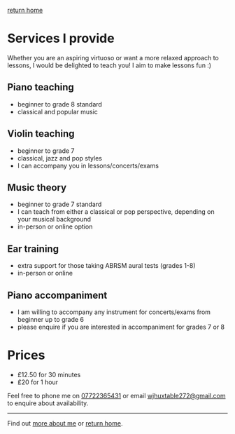 [return home](index.md)

# Services I provide
Whether you are an aspiring virtuoso or want a more relaxed approach to lessons, I would be delighted to teach you! I aim to make lessons fun :)

## Piano teaching
- beginner to grade 8 standard
- classical and popular music

## Violin teaching
- beginner to grade 7
- classical, jazz and pop styles
- I can accompany you in lessons/concerts/exams

## Music theory
- beginner to grade 7 standard
- I can teach from either a classical or pop perspective, depending on your musical background
- in-person or online option

## Ear training
- extra support for those taking ABRSM aural tests (grades 1-8)
- in-person or online

## Piano accompaniment
- I am willing to accompany any instrument for concerts/exams from beginner up to grade 6
- please enquire if you are interested in accompaniment for grades 7 or 8

# Prices
- £12.50 for 30 minutes
- £20 for 1 hour

Feel free to phone me on [07722365431](tel:07722365431) or email [wjhuxtable272@gmail.com](mailto:wjhuxtable272@gmail.com) to enquire about availability. 

---
Find out [more about me](about.md) or [return home](index.md).